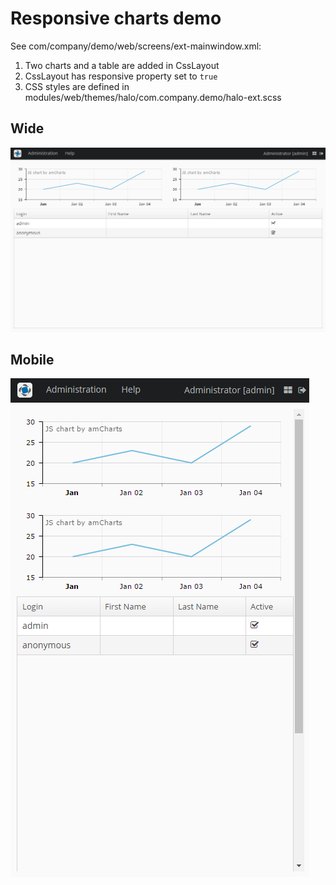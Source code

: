Responsive charts demo
======================

See com/company/demo/web/screens/ext-mainwindow.xml:

1. Two charts and a table are added in CssLayout
2. CssLayout has responsive property set to `true`
3. CSS styles are defined in modules/web/themes/halo/com.company.demo/halo-ext.scss

Wide
----

![Demo Image](/docs/responsive-charts-wide.png?raw=true "Wide view")

Mobile
------

![Demo Image](/docs/responsive-charts-mobile.png?raw=true "Mobile view")